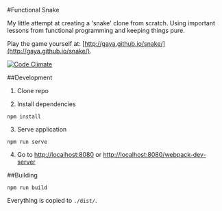 #Functional Snake

My little attempt at creating a 'snake' clone from scratch. Using important lessons from functional programming and keeping things pure.

Play the game yourself at: [http://gaya.github.io/snake/](http://gaya.github.io/snake/).

[![Code Climate](https://codeclimate.com/github/Gaya/functional-snake/badges/gpa.svg)](https://codeclimate.com/github/Gaya/functional-snake)

##Development

1. Clone repo

2. Install dependencies

```
npm install
```

3. Serve application

```
npm run serve
```

4. Go to [http://localhost:8080](http://localhost:8080) or [http://localhost:8080/webpack-dev-server](http://localhost:8080/webpack-dev-server)

##Building

```
npm run build
```

Everything is copied to `./dist/`.

